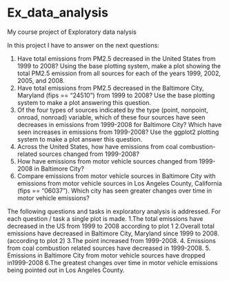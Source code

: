 # Ex_data_analysis
My course project of Exploratory data nalysis

In this project I have to answer on the next questions: 
1.  Have total emissions from PM2.5 decreased in the United States from 1999 to 2008? Using the base plotting system, make a plot showing the total PM2.5 emission from all sources for each of the years 1999, 2002, 2005, and 2008.
2.  Have total emissions from PM2.5 decreased in the Baltimore City, Maryland (fips == “24510”) from 1999 to 2008? Use the base plotting system to make a plot answering this question.
3.  Of the four types of sources indicated by the type (point, nonpoint, onroad, nonroad) variable, which of these four sources have seen decreases in emissions from 1999-2008 for Baltimore City? Which have seen increases in emissions from 1999-2008? Use the ggplot2 plotting system to make a plot answer this question.
4.  Across the United States, how have emissions from coal combustion-related sources changed from 1999-2008?
5.  How have emissions from motor vehicle sources changed from 1999-2008 in Baltimore City?
6.  Compare emissions from motor vehicle sources in Baltimore City with emissions from motor vehicle sources in Los Angeles County, California (fips == “06037”). Which city has seen greater changes over time in motor vehicle emissions?

The following questions and tasks in exploratory analysis is addressed. For each question / task a single plot is made.
1.The total emissions have decreased in the US from 1999 to 2008 according to plot 1
2.Overall total emissions have decreased in Baltimore City, Maryland since 1999 to 2008.(according to plot 2)
3.The point  increased from 1999-2008. 
4. Emissions from coal combustion related sources have decreased in 1999-2008.
5. Emissions in Baltimore City from motor vehicle sources have dropped in1999-2008
6.The greatest changes over time in motor vehicle emissions being pointed out in Los Angeles County.
